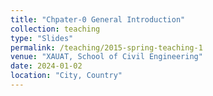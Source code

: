 ```yaml
---
title: "Chpater-0 General Introduction"
collection: teaching
type: "Slides"
permalink: /teaching/2015-spring-teaching-1
venue: "XAUAT, School of Civil Engineering"
date: 2024-01-02
location: "City, Country"
---
```

